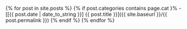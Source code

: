 
{% for post in site.posts %}
  {% if post.categories contains page.cat }%
    - [[{{ post.date | date_to_string }}] {{ post.title }}]({{ site.baseurl }}/{{ post.permalink }})
  {% endif %}
{% endfor %}
